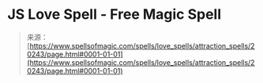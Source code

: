 <!--yml
category: 未分类
date: 2024-06-12 19:02:58
-->

# JS Love Spell - Free Magic Spell

> 来源：[https://www.spellsofmagic.com/spells/love_spells/attraction_spells/20243/page.html#0001-01-01](https://www.spellsofmagic.com/spells/love_spells/attraction_spells/20243/page.html#0001-01-01)